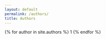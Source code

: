 ```yaml
---
layout: default
permalink: /authors/
title: Authors
---
```



<div id="archives">
{% for author in site.authors %}
  1
{% endfor %}
</div>

